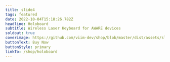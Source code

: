 ```yaml
---
title: slide4
tags: featured
date: 2022-10-04T15:18:26.782Z
headline: Holoboard
subtitle: Wireless Laser Keyboard for AWARE devices
soldout: true
coverimage: https://github.com/viim-dev/shop/blob/master/dist/assets/slide4.gif?raw=true
buttonText: Buy Now
buttonStyle: primary
linkTo: /shop/holoboard
---
```


